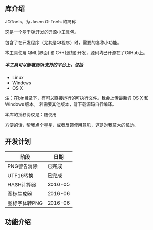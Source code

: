 ## 库介绍

JQTools，为 Jason Qt Tools 的简称

这是一个基于Qt开发的开源小工具包。

包含了在开发程序（尤其是Qt程序）时，需要的各种小功能。

本工具使用 QML(界面) 和 C++(逻辑) 开发，源码均已开源在了GitHub上。

##### 本工具可以部署到Qt支持的平台上，包括

* Linux
* Windows
* OS X

注：在bin目录下，有可以直接运行的可执行文件。我会上传最新的 OS X 和 Windows 版本。
若需要其他版本，请下载源码自行编译。 

本库的授权协议是：随便用

方便的话，帮我点个星星，或者反馈使用意见，这是对我莫大的帮助。

## 开发计划

阶段|日期
---|---
PNG警告消除|已完成
UTF16转换|已完成
HASH计算器|2016-05
图标生成器|2016-06
图标字体转PNG|2016-06

## 功能介绍

